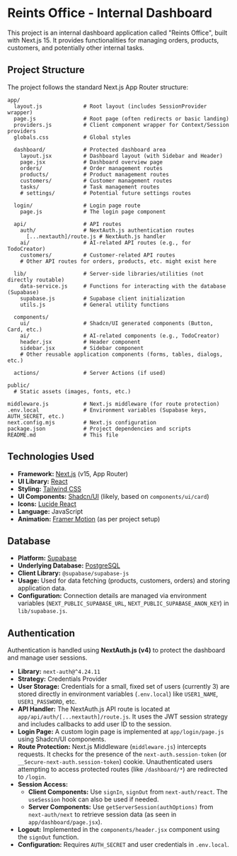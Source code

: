 # Reints Office - Internal Dashboard

This project is an internal dashboard application called "Reints Office", built with Next.js 15. It provides functionalities for managing orders, products, customers, and potentially other internal tasks.

## Project Structure

The project follows the standard Next.js App Router structure:

```
app/
  layout.js             # Root layout (includes SessionProvider wrapper)
  page.js               # Root page (often redirects or basic landing)
  providers.js          # Client component wrapper for Context/Session providers
  globals.css           # Global styles

  dashboard/            # Protected dashboard area
    layout.jsx          # Dashboard layout (with Sidebar and Header)
    page.jsx            # Dashboard overview page
    orders/             # Order management routes
    products/           # Product management routes
    customers/          # Customer management routes
    tasks/              # Task management routes
    # settings/         # Potential future settings routes

  login/                # Login page route
    page.js             # The login page component

  api/                  # API routes
    auth/               # NextAuth.js authentication routes
      [...nextauth]/route.js # NextAuth.js handler
    ai/                 # AI-related API routes (e.g., for TodoCreator)
    customers/          # Customer-related API routes
    # Other API routes for orders, products, etc. might exist here

  lib/                  # Server-side libraries/utilities (not directly routable)
    data-service.js     # Functions for interacting with the database (Supabase)
    supabase.js         # Supabase client initialization
    utils.js            # General utility functions

  components/
    ui/                 # Shadcn/UI generated components (Button, Card, etc.)
    ai/                 # AI-related components (e.g., TodoCreator)
    header.jsx          # Header component
    sidebar.jsx         # Sidebar component
    # Other reusable application components (forms, tables, dialogs, etc.)

  actions/              # Server Actions (if used)

public/
  # Static assets (images, fonts, etc.)

middleware.js           # Next.js middleware (for route protection)
.env.local              # Environment variables (Supabase keys, AUTH_SECRET, etc.)
next.config.mjs         # Next.js configuration
package.json            # Project dependencies and scripts
README.md               # This file
```

## Technologies Used

- **Framework:** [Next.js](https://nextjs.org/) (v15, App Router)
- **UI Library:** [React](https://reactjs.org/)
- **Styling:** [Tailwind CSS](https://tailwindcss.com/)
- **UI Components:** [Shadcn/UI](https://ui.shadcn.com/) (likely, based on `components/ui/card`)
- **Icons:** [Lucide React](https://lucide.dev/)
- **Language:** JavaScript
- **Animation:** [Framer Motion](https://www.framer.com/motion/) (as per project setup)

## Database

- **Platform:** [Supabase](https://supabase.com/)
- **Underlying Database:** [PostgreSQL](https://www.postgresql.org/)
- **Client Library:** `@supabase/supabase-js`
- **Usage:** Used for data fetching (products, customers, orders) and storing application data.
- **Configuration:** Connection details are managed via environment variables (`NEXT_PUBLIC_SUPABASE_URL`, `NEXT_PUBLIC_SUPABASE_ANON_KEY`) in `lib/supabase.js`.

## Authentication

Authentication is handled using **NextAuth.js (v4)** to protect the dashboard and manage user sessions.

- **Library:** `next-auth@^4.24.11`
- **Strategy:** Credentials Provider
- **User Storage:** Credentials for a small, fixed set of users (currently 3) are stored directly in environment variables (`.env.local`) like `USER1_NAME`, `USER1_PASSWORD`, etc.
- **API Handler:** The NextAuth.js API route is located at `app/api/auth/[...nextauth]/route.js`. It uses the JWT session strategy and includes callbacks to add user ID to the session.
- **Login Page:** A custom login page is implemented at `app/login/page.js` using Shadcn/UI components.
- **Route Protection:** Next.js Middleware (`middleware.js`) intercepts requests. It checks for the presence of the `next-auth.session-token` (or `__Secure-next-auth.session-token`) cookie. Unauthenticated users attempting to access protected routes (like `/dashboard/*`) are redirected to `/login`.
- **Session Access:**
  - **Client Components:** Use `signIn`, `signOut` from `next-auth/react`. The `useSession` hook can also be used if needed.
  - **Server Components:** Use `getServerSession(authOptions)` from `next-auth/next` to retrieve session data (as seen in `app/dashboard/page.jsx`).
- **Logout:** Implemented in the `components/header.jsx` component using the `signOut` function.
- **Configuration:** Requires `AUTH_SECRET` and user credentials in `.env.local`.
